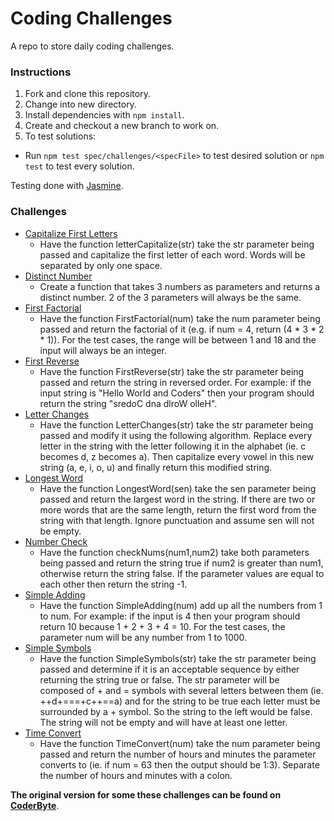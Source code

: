 # Coding Challenges
A repo to store daily coding challenges.

### Instructions
1. Fork and clone this repository.
2. Change into new directory.
3. Install dependencies with `npm install`.
4. Create and checkout a new branch to work on.
5. To test solutions:
  - Run `npm test spec/challenges/<specFile>` to test desired solution or `npm test` to test every solution.

Testing done with [Jasmine](https://jasmine.github.io/).

### Challenges
- [Capitalize First Letters](challenges/letterCapitalize.js)
  - Have the function letterCapitalize(str) take the str parameter being passed and capitalize the first letter of each word. Words will be separated by only one space.
- [Distinct Number](challenges/distinctNumbers.js)
  - Create a function that takes 3 numbers as parameters and returns a distinct number. 2 of the 3 parameters will always be the same.
- [First Factorial](challenges/firstFactorial.js)
  - Have the function FirstFactorial(num) take the num parameter being passed and return the factorial of it (e.g. if num = 4, return (4 * 3 * 2 * 1)). For the test cases, the range will be between 1 and 18 and the input will always be an integer.
- [First Reverse](challenges/firstReverse.js)
  - Have the function FirstReverse(str) take the str parameter being passed and return the string in reversed order. For example: if the input string is "Hello World and Coders" then your program should return the string "sredoC dna dlroW olleH".
- [Letter Changes](challenges/letterChanges.js)
  - Have the function LetterChanges(str) take the str parameter being passed and modify it using the following algorithm. Replace every letter in the string with the letter following it in the alphabet (ie. c becomes d, z becomes a). Then capitalize every vowel in this new string (a, e, i, o, u) and finally return this modified string.
- [Longest Word](challenges/longestWord.js)
  - Have the function LongestWord(sen) take the sen parameter being passed and return the largest word in the string. If there are two or more words that are the same length, return the first word from the string with that length. Ignore punctuation and assume sen will not be empty.
- [Number Check](challenges/checkNums.js)
  - Have the function checkNums(num1,num2) take both parameters being passed and return the string true if num2 is greater than num1, otherwise return the string false. If the parameter values are equal to each other then return the string -1.
- [Simple Adding](challenges/simpleAdding.js)
  - Have the function SimpleAdding(num) add up all the numbers from 1 to num. For example: if the input is 4 then your program should return 10 because 1 + 2 + 3 + 4 = 10. For the test cases, the parameter num will be any number from 1 to 1000.
- [Simple Symbols](challenges/simpleSymbols.js)
  - Have the function SimpleSymbols(str) take the str parameter being passed and determine if it is an acceptable sequence by either returning the string true or false. The str parameter will be composed of + and = symbols with several letters between them (ie. ++d+===+c++==a) and for the string to be true each letter must be surrounded by a + symbol. So the string to the left would be false. The string will not be empty and will have at least one letter.
- [Time Convert](challenges/timeConvert.js)
  - Have the function TimeConvert(num) take the num parameter being passed and return the number of hours and minutes the parameter converts to (ie. if num = 63 then the output should be 1:3). Separate the number of hours and minutes with a colon.

**The original version for some these challenges can be found on [CoderByte](https://coderbyte.com/)**.

